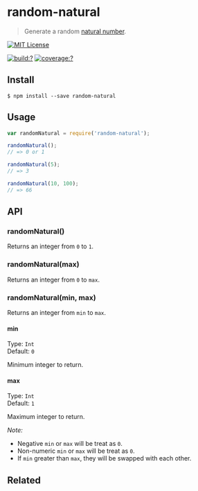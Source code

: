 # random-natural

> Generate a random [natural number](https://en.wikipedia.org/wiki/Natural_number).


[![MIT License](https://img.shields.io/badge/license-MIT_License-green.svg?style=flat-square)](https://github.com/bubkoo/random-natural/blob/master/LICENSE)

[![build:?](https://img.shields.io/travis/bubkoo/random-natural/master.svg?style=flat-square)](https://travis-ci.org/bubkoo/random-natural)
[![coverage:?](https://img.shields.io/coveralls/bubkoo/random-natural/master.svg?style=flat-square)](https://coveralls.io/github/bubkoo/random-natural)


## Install

```
$ npm install --save random-natural
```

## Usage

```js
var randomNatural = require('random-natural');

randomNatural();
// => 0 or 1

randomNatural(5);
// => 3

randomNatural(10, 100);
// => 66
```

## API

### randomNatural()

Returns an integer from `0` to `1`.

### randomNatural(max)

Returns an integer from `0` to `max`.

### randomNatural(min, max)

Returns an integer from `min` to `max`.

#### min

Type: `Int`  
Default: `0`

Minimum integer to return.

#### max

Type: `Int`  
Default: `1`

Maximum integer to return.

*Note:* 

- Negative `min` or `max` will be treat as `0`.
- Non-numeric `min` or `max` will be treat as `0`.
- If `min` greater than `max`, they will be swapped with each other.

## Related

